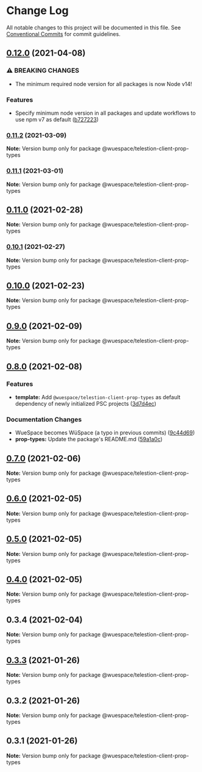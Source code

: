 # Change Log

All notable changes to this project will be documented in this file.
See [Conventional Commits](https://conventionalcommits.org) for commit guidelines.

## [0.12.0](https://github.com/TelestionTeam/telestion-client/compare/v0.11.2...v0.12.0) (2021-04-08)


### ⚠ BREAKING CHANGES

* The minimum required node version for all packages is now Node v14!

### Features

* Specify minimum node version in all packages and update workflows to use npm v7 as default ([b727223](https://github.com/TelestionTeam/telestion-client/commit/b72722326ce8b88f42ad2c16ddbd60991e2c8b72))



### [0.11.2](https://github.com/TelestionTeam/telestion-client/compare/v0.11.1...v0.11.2) (2021-03-09)

**Note:** Version bump only for package @wuespace/telestion-client-prop-types





### [0.11.1](https://github.com/TelestionTeam/telestion-client/compare/v0.11.0...v0.11.1) (2021-03-01)

**Note:** Version bump only for package @wuespace/telestion-client-prop-types





## [0.11.0](https://github.com/TelestionTeam/telestion-client/compare/v0.10.1...v0.11.0) (2021-02-28)

**Note:** Version bump only for package @wuespace/telestion-client-prop-types





### [0.10.1](https://github.com/TelestionTeam/telestion-client/compare/v0.10.0...v0.10.1) (2021-02-27)

**Note:** Version bump only for package @wuespace/telestion-client-prop-types





## [0.10.0](https://github.com/TelestionTeam/telestion-client/compare/v0.9.0...v0.10.0) (2021-02-23)

**Note:** Version bump only for package @wuespace/telestion-client-prop-types





## [0.9.0](https://github.com/TelestionTeam/telestion-client/compare/v0.8.0...v0.9.0) (2021-02-09)

**Note:** Version bump only for package @wuespace/telestion-client-prop-types





## [0.8.0](https://github.com/TelestionTeam/telestion-client/compare/v0.7.1...v0.8.0) (2021-02-08)


### Features

* **template:** Add `@wuespace/telestion-client-prop-types` as default dependency of newly initialized PSC projects ([3d7d4ec](https://github.com/TelestionTeam/telestion-client/commit/3d7d4ec6e504e3568d66feee5789c76c259f0367))


### Documentation Changes

* WueSpace becomes WüSpace (a typo in previous commits) ([9c44d69](https://github.com/TelestionTeam/telestion-client/commit/9c44d696f0d5502ce5222a90011e892b8a7054c2))
* **prop-types:** Update the package's README.md ([59a1a0c](https://github.com/TelestionTeam/telestion-client/commit/59a1a0cb1b7689f3e15ed457897f1c43171b1dee))



## [0.7.0](https://github.com/TelestionTeam/telestion-client/compare/v0.6.1...v0.7.0) (2021-02-06)

**Note:** Version bump only for package @wuespace/telestion-client-prop-types





## [0.6.0](https://github.com/TelestionTeam/telestion-client/compare/v0.5.0...v0.6.0) (2021-02-05)

**Note:** Version bump only for package @wuespace/telestion-client-prop-types





## [0.5.0](https://github.com/TelestionTeam/telestion-client/compare/v0.4.0...v0.5.0) (2021-02-05)

**Note:** Version bump only for package @wuespace/telestion-client-prop-types





## [0.4.0](https://github.com/TelestionTeam/telestion-client/compare/v0.3.3...v0.4.0) (2021-02-05)

**Note:** Version bump only for package @wuespace/telestion-client-prop-types





## 0.3.4 (2021-02-04)

**Note:** Version bump only for package @wuespace/telestion-client-prop-types





## [0.3.3](https://github.com/TelestionTeam/telestion-client/compare/v0.3.2...v0.3.3) (2021-01-26)

**Note:** Version bump only for package @wuespace/telestion-client-prop-types

## 0.3.2 (2021-01-26)

**Note:** Version bump only for package @wuespace/telestion-client-prop-types

## 0.3.1 (2021-01-26)

**Note:** Version bump only for package @wuespace/telestion-client-prop-types
